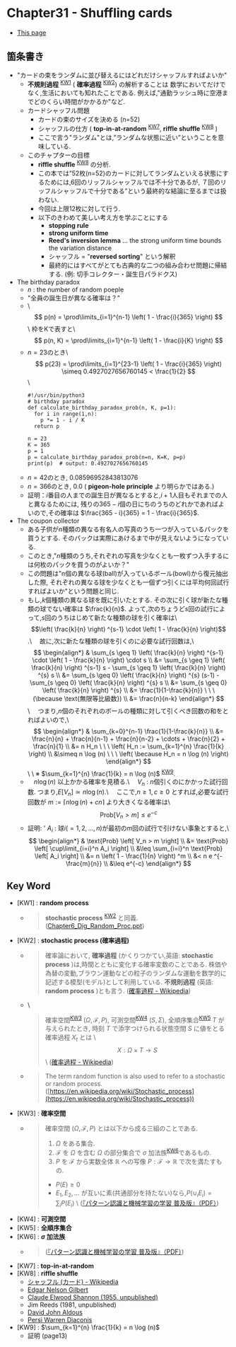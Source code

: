 <!-- ================================================================================ -->
<!-- ==========================  mathjax  =========================================== -->
<script type="text/x-mathjax-config">
  MathJax.Hub.Config({
    tex2jax: {
      inlineMath: [ ['$','$'], ["\\(","\\)"] ],
      processEscapes: true
    }
  });
</script>
<!--
  Mathjax inline mode not rendering - TeX - LaTeX Stack Exchange
  https://tex.stackexchange.com/questions/27633/mathjax-inline-mode-not-rendering
-->

<script type="text/javascript" async
  src="https://cdnjs.cloudflare.com/ajax/libs/mathjax/2.7.5/MathJax.js?config=TeX-MML-AM_CHTML">
</script>
<!-- ================================================================================ -->


# Chapter31 - Shuffling cards

- [This page](./ch31_Shuffling_cards.md)

## 箇条書き

- "カードの束をランダムに並び替えるにはどれだけシャッフルすればよいか"
  - __不規則過程__ <sup>[KW1](#fnkw1)</sup> ( __確率過程__ <sup>[KW2](#fnkw2)</sup>) の解析することは
    数学においてだけでなく,生活においても知れたことである.
    例えば,"通勤ラッシュ時に空港までどのくらい時間がかかるか"など.
  - カードシャッフル問題
    - カードの束のサイズを決める (n=52)
    - シャッフルの仕方 ( __top-in-at-random__ <sup>[KW7](#fnkw7)</sup>, __riffle shuffle__ <sup>[KW8](#fnkw8)</sup> )
    - ここで言う"ランダム"とは,”ランダムな状態に近い”ということを意味している.
  - このチャプターの目標
    - __riffle shuffle__ <sup>[KW8](#fnkw8)</sup> の分析.
    - この本では”52枚(n=52)のカードに対してランダムといえる状態にするためには,6回のリッフルシャッフルでは不十分であるが,
      ７回のリッフルシャッフルで十分である”という最終的な結論に至るまでは扱わない.
    - 今回は上限12枚に対して行う.
    - 以下のきわめて美しい考え方を学ぶことにする
      - __stopping rule__
      - __strong uniform time__
      - __Reed's inversion lemma__ ... the strong uniform time bounds the variation distance
      - シャッフル = "__reversed sorting__" という解釈
      - 最終的にはすべてがとても古典的な二つの組み合わせ問題に帰結する. (例: 切手コレクター・誕生日パラドクス)
- The birthday paradox
  - $n$ : the number of random poeple
  - "全員の誕生日が異なる確率は？"
  - \\
    $$ p(n) = \prod\limits_{i=1}^{n-1} \left( 1 - \frac{i}{365} \right) $$\\
    枠をKで表すと\\
    $$ p(n, K) = \prod\limits_{i=1}^{n-1} \left( 1 - \frac{i}{K} \right) $$
  - $n=23$のとき\\
    $$ p(23) = \prod\limits_{i=1}^{23-1} \left( 1 - \frac{i}{365} \right) \simeq 0.4927027656760145 < \frac{1}{2} $$\\
    ```
    #!/usr/bin/python3
    # birthday paradox
    def calculate_birthday_paradox_prob(n, K, p=1):
      for i in range(1,n):
        p *= 1 - i / K
      return p
    
    n = 23
    K = 365
    p = 1
    p = calculate_birthday_paradox_prob(n=n, K=K, p=p)
    print(p)  # output: 0.4927027656760145
    ```
  - $n=42$のとき, $0.08596952843813076$
  - $n=366$のとき, $0.0$ ( __pigeon-hole principle__ より明らかではある.)
  - 証明：$i$番目の人までの誕生日が異なるとすると,$i+1$人目もそれまでの人と異なるためには,
    残りの$365-i$個の日にちのうちのどれかであればよいので,その確率は $\frac{365 - i}{365} = 1 - \frac{i}{365}$.
- The coupon collector
  - ある子供が$n$種類の異なる有名人の写真のうち一つが入っているパックを買うとする. そのパックは実際にあけるまで中が見えないようになっている.
  - このとき,"$n$種類のうち,それぞれの写真を少なくとも一枚ずつ入手するには何枚のパックを買うのがよいか？"
  - この問題は"n個の異なる球(ball)が入っているボール(bowl)から復元抽出した際,
    それぞれの異なる球を少なくとも一個ずつ引くには平均何回試行すればよいか"という問題と同じ.
  - もし,$k$個種類の異なる球を既に引いたとする. その次に引く球が新たな種類の球でない確率は $\frac{k}{n}$. 
    よって,次のちょうど$s$回の試行によって,$s$回のうちはじめて新たな種類の球を引く確率は\\
    $$\left( \frac{k}{n} \right) ^{s-1} \cdot \left( 1 - \frac{k}{n} \right)$$.\\
    　故に,次に新たな種類の球を引くのに必要な試行回数は,\\
    $$ \begin{align*}
    & \sum_{s \geq 1} \left( \frac{k}{n} \right) ^{s-1} \cdot \left( 1 - \frac{k}{n} \right) \cdot s \\
      &= \sum_{s \geq 1} \left( \frac{k}{n} \right) ^{s-1} s - \sum_{s \geq 1} \left( \frac{k}{n} \right) ^{s} s \\
      &= \sum_{s \geq 0} \left( \frac{k}{n} \right) ^{s} (s-1) - \sum_{s \geq 0} \left( \frac{k}{n} \right) ^{s} s \\
      &= \sum_{s \geq 0} \left( \frac{k}{n} \right) ^{s} \\
      &= \frac{1}{1-\frac{k}{n}} \ \ \ (\because \text{無限等比級数}) \\
      &= \frac{n}{n-k}
    \end{align*} $$ \\
    　つまり,$n$個のそれぞれのボールの種類に対して引くべき回数の和をとればよいので,\\
    $$ \begin{align*}
    & \sum_{k=0}^{n-1} \frac{1}{1-\frac{k}{n}} \\
      &= \frac{n}{n} + \frac{n}{n-1} + \frac{n}{n-2} + \cdots + \frac{n}{2} + \frac{n}{1} \\
      &= n H_n \ \ \ \left( H_n := \sum_{k=1}^{n} \frac{1}{k} \right) \\
      &\simeq n \log (n) \ \ \ \left( \because H_n = n \log (n) \right)
    \end{align*} $$ \\
    \\
    ※ $\sum_{k=1}^{n} \frac{1}{k} = n \log (n)$ <sup>[KW9](#fnkw9)</sup>.
  - 　$n \log (n)$ 以上かかる確率を見積る.\\
    　$V_n$ : $n$個引くのにかかった試行回数. つまり,$E[V_n] \simeq n \log (n)$.\\
    　ここで,$n \geq 1, c \geq 0$ とすれば,必要な試行回数が $m := \lceil n \log (n) + cn \rceil$ より大きくなる確率は\\
    $$ \text{Prob} \left[ V_n > m \right] \leq e^{-c}$$
  - 証明: \'
    $A_i$ : 球$i(=1, 2, \ldots, n)$が最初の$m$回の試行で引けない事象とすると,\\
    $$ \begin{align*}
    & \text{Prob} \left[ V_n > m \right] \\
      &= \text{Prob} \left[ \cup\limit_{i=i}^n A_i \right] \\
      &\leq \sum_{i=i}^n \text{Prob} \left[ A_i \right] \\
      &= n \left( 1 - \frac{1}{n} \right) ^m \\
      &< n e ^{- \frac{m}{n}} \\
      &\leq e^{-c}
    \end{align*} $$


## Key Word

- <span id="fnkw1">[KW1]</span> : __random process__
  - > __stochastic process__ <sup>[KW2](#fnkw2)</sup> と同義. 
    ([Chapter6_Dig_Random_Proc.ppt](https://web.sonoma.edu/users/f/farahman/sonoma/courses/ces540/lectures/Chapter6_Dig_Random_Proc.pdf))
- <span id="fnkw2">[KW2]</span> : __stochastic process (確率過程)__
  - > 確率論において, __確率過程__ (かくりつかてい,英語: __stochastic process__ )は,時間とともに変化する確率変数のことである.
     株価や為替の変動,ブラウン運動などの粒子のランダムな運動を数学的に記述する模型(モデル)として利用している. 
     __不規則過程__ (英語: __random process__ )とも言う. 
    ([確率過程 - Wikipedia](https://ja.wikipedia.org/wiki/%E7%A2%BA%E7%8E%87%E9%81%8E%E7%A8%8B))
  - \\
    > 確率空間<sup>[KW3](#fnkw3)</sup> $( \Omega, {\mathcal F}, P )$, 
    可測空間<sup>[KW4](#fnkw4)</sup> $(S, \Sigma)$, 全順序集合<sup>[KW5](#fnkw5)</sup> $T$ が与えられたとき,
    時刻 $T$ で添字つけられる状態空間 $S$ に値をとる確率過程 $X_t$ とは \\
    $$ X: \Omega \times T \rightarrow S $$ \\
    ([確率過程 - Wikipedia](https://ja.wikipedia.org/wiki/%E7%A2%BA%E7%8E%87%E9%81%8E%E7%A8%8B))
  - > The term random function is also used to refer to a stochastic or random process. 
    ([https://en.wikipedia.org/wiki/Stochastic_process](https://en.wikipedia.org/wiki/Stochastic_process))
- <span id="fnkw3">[KW3]</span> : __確率空間__
  - > 確率空間 $( \Omega, {\mathcal F}, P )$ とは以下から成る三組のことである.
    >
    > 1. $\Omega$ をある集合.
    > 1. ${\mathcal F}$ を $\Omega$ を含む $\Omega$ の部分集合で $\sigma$ 加法族<sup>[KW6](#fnkw6)</sup>であるもの.
    > 1. $P$ を ${\mathcal F}$ から実数全体 ${\mathbb R}$ への写像 $P: {\mathcal F} \rightarrow {\mathbb R}$ で次を満たすもの.
    >   - $P(E) \geq 0$
    >   - $E_1, E_2, \ldots$ が互いに素(共通部分を持たない)なら,$P( \cup_i E_i ) = \sum_i P(E_i)$
    > \\
    > ([『パターン認識と機械学習の学習 普及版』（PDF）](https://herumi.github.io/prml/))
- <span id="fnkw4">[KW4]</span> : __可測空間__
- <span id="fnkw5">[KW5]</span> : __全順序集合__
- <span id="fnkw6">[KW6]</span> : __$\sigma$ 加法族__
  - > ([『パターン認識と機械学習の学習 普及版』（PDF）](https://herumi.github.io/prml/))
- <span id="fnkw7">[KW7]</span> : __top-in-at-random__
- <span id="fnkw8">[KW8]</span> : __riffle shuffle__
  - [シャッフル (カード) - Wikipedia](https://ja.wikipedia.org/wiki/%E3%82%B7%E3%83%A3%E3%83%83%E3%83%95%E3%83%AB_(%E3%82%AB%E3%83%BC%E3%83%89)#%E3%83%AA%E3%83%95%E3%83%AB%E3%82%B7%E3%83%A3%E3%83%83%E3%83%95%E3%83%AB)
  - [Edgar Nelson Gilbert](https://en.wikipedia.org/wiki/Edgar_Gilbert) 
  - [Claude Elwood Shannon (1955, unpublished)](https://en.wikipedia.org/wiki/Claude_Shannon)
  - Jim Reeds (1981, unpublished)
  - [David John Aldous](https://en.wikipedia.org/wiki/David_Aldous)
  - [Persi Warren Diaconis](https://en.wikipedia.org/wiki/Persi_Diaconis)
- <span id="fnkw9">[KW9]</span> : $\sum_{k=1}^{n} \frac{1}{k} = n \log (n)$
  - 証明 (page13)







